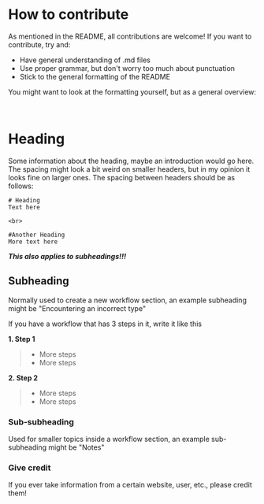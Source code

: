 # How to contribute
As mentioned in the README, all contributions are welcome! If you want to contribute, try and:

- Have general understanding of .md files  
- Use proper grammar, but don't worry too much about punctuation
- Stick to the general formatting of the README

You might want to look at the formatting yourself, but as a general overview:

<br>

# Heading
Some information about the heading, maybe an introduction would go here. The spacing might look a bit weird on smaller headers, but in my opinion it looks fine on larger ones. The spacing between headers should be as follows:
```
# Heading
Text here

<br>

#Another Heading
More text here
```
**_This also applies to subheadings!!!_**

## Subheading
Normally used to create a new workflow section, an example subheading might be "Encountering an incorrect type"

If you have a workflow that has 3 steps in it, write it like this

**1. Step 1**
> - More steps
> - More steps

**2. Step 2**
> - More steps
> - More steps

### Sub-subheading
Used for smaller topics inside a workflow section, an example sub-subheading might be "Notes"

### Give credit
If you ever take information from a certain website, user, etc., please credit them!




